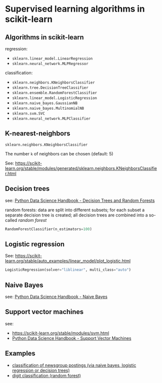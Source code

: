 # Supervised learning algorithms in scikit-learn

## Algorithms in scikit-learn

regression:

- `sklearn.linear_model.LinearRegression`
- `sklearn.neural_network.MLPRegressor`

classification:

- `sklearn.neighbors.KNeighborsClassifier`
- `sklearn.tree.DecisionTreeClassifier`
- `sklearn.ensemble.RandomForestClassifier`
- `sklearn.linear_model.LogisticRegression`
- `sklearn.naive_bayes.GaussianNB`
- `sklearn.naive_bayes.MultinomialNB`
- `sklearn.svm.SVC`
- `sklearn.neural_network.MLPClassifier`

## K-nearest-neighbors

`sklearn.neighbors.KNeighborsClassifier`

The number `k` of neighbors can be chosen (default: 5)

See: https://scikit-learn.org/stable/modules/generated/sklearn.neighbors.KNeighborsClassifier.html

## Decision trees

see: [Python Data Science Handbook - Decision Trees and Random Forests](https://jakevdp.github.io/PythonDataScienceHandbook/05.08-random-forests.html)

random forests: data are split into different subsets; for each subset a separate decision tree is created; all decision trees are combined into a so-called _random forest_

```py
RandomForestClassifier(n_estimators=100)
```

## Logistic regression

See: https://scikit-learn.org/stable/auto_examples/linear_model/plot_logistic.html

```py
LogisticRegression(solver="liblinear", multi_class="auto")
```

## Naive Bayes

see: [Python Data Science Handbook - Naive Bayes](https://jakevdp.github.io/PythonDataScienceHandbook/05.05-naive-bayes.html)

## Support vector machines

see:

- https://scikit-learn.org/stable/modules/svm.html
- [Python Data Science Handbook - Support Vector Machines](https://jakevdp.github.io/PythonDataScienceHandbook/05.07-support-vector-machines.html)

## Examples

- [classification of newsgroup postings (via naive bayes, logistic regression or decision trees)](https://jakevdp.github.io/PythonDataScienceHandbook/05.05-naive-bayes.html#Multinomial-Naive-Bayes)
- [digit classification (random forest)](https://jakevdp.github.io/PythonDataScienceHandbook/05.08-random-forests.html#Example:-Random-Forest-for-Classifying-Digits)
